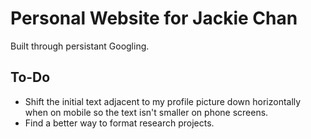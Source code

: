 # Personal Website for Jackie Chan

Built through persistant Googling.

## To-Do

- Shift the initial text adjacent to my profile picture down horizontally when on mobile so the text isn't smaller on phone screens.
- Find a better way to format research projects.